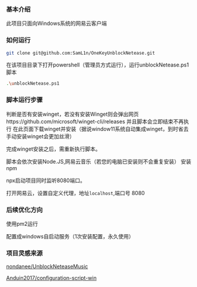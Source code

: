 ### 基本介绍

此项目只面向Windows系统的网易云客户端

### 如何运行

```bash
git clone git@github.com:SamL1n/OneKeyUnblockNetease.git
```

在该项目目录下打开powershell（管理员方式运行），运行unblockNetease.ps1脚本
```bash
.\unblockNetease.ps1
```

### 脚本运行步骤

判断是否有安装winget，若没有安装Winget则会弹出网页https://github.com/microsoft/winget-cli/releases 并且脚本会立即结束不再执行
在此页面下载winget并安装（据说window11系统自动集成winget，到时省去手动安装winget会更加丝滑）

完成winget安装之后，需重新执行脚本。

脚本会依次安装Node.JS,网易云音乐（若您的电脑已安装则不会重复安装）
安装npm

npx启动项目同时监听8080端口。

打开网易云，设置自定义代理，地址`localhost`,端口号 8080

### 后续优化方向
使用pm2运行

配置成windows自启动服务（1次安装配置，永久使用）

### 项目灵感来源

[nondanee/UnblockNeteaseMusic](https://github.com/nondanee/UnblockNeteaseMusic)

[Anduin2017/configuration-script-win](https://github.com/Anduin2017/configuration-script-win)




